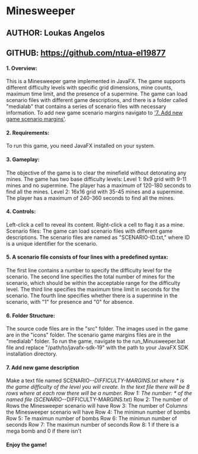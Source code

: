 # Minesweeper


## AUTHOR:    Loukas Angelos
## GITHUB:     https://github.com/ntua-el19877


#### 1. Overview:
This is a Minesweeper game implemented in JavaFX. The game supports different difficulty levels with specific grid dimensions, mine counts, maximum time limit, and the presence of a supermine. The game can load scenario files with different game descriptions, and there is a folder called "medialab" that contains a series of scenario files with necessary information. To add new game scenario margins navigato to ['7. Add new game scenario margins'](#Addnewgamedescription).

#### 2. Requirements:
To run this game, you need JavaFX installed on your system.

#### 3. Gameplay:
The objective of the game is to clear the minefield without detonating any mines. The game has two base difficulty levels:
Level 1: 9x9 grid with 9-11 mines and no supermine. The player has a maximum of 120-180 seconds to find all the mines.
Level 2: 16x16 grid with 35-45 mines and a supermine. The player has a maximum of 240-360 seconds to find all the mines.

#### 4. Controls:

Left-click a cell to reveal its content.
Right-click a cell to flag it as a mine.
Scenario files:
The game can load scenario files with different game descriptions. The scenario files are named as "SCENARIO-ID.txt," where ID is a unique identifier for the scenario. 

#### 5. A scenario file consists of four lines with a predefined syntax:

The first line contains a number to specify the difficulty level for the scenario.
The second line specifies the total number of mines for the scenario, which should be within the acceptable range for the difficulty level.
The third line specifies the maximum time limit in seconds for the scenario.
The fourth line specifies whether there is a supermine in the scenario, with "1" for presence and "0" for absence.

#### 6. Folder Structure:

The source code files are in the "src" folder.
The images used in the game are in the "icons" folder.
The scenario game margins files are in the "medialab" folder.
To run the game, navigate to the run_Minusweeper.bat file and replace "/path/to/javafx-sdk-19" with the path to your JavaFX SDK installation directory.

#### 7. Add new game description 
Make a text file named SCENARIO-*-DIFFICULTY-MARGINS.txt where * is the game difficulty of the level you will create. In the text file there will be 8 rows where at each row there will be a number. 
Row 1:  The number: * of the named file (SCENARIO-*-DIFFICULTY-MARGINS.txt)
Row 2:  The number of Rows the Minesweeper scenario will have 
Row 3:  The number of Columns the Minesweeper scenario will have
Row 4:  The minimun number of bombs
Row 5:  Te maximun number of bombs
Row 6:  The minimun number of seconds
Row 7:  The maximun number of seconds
Row 8:  1 if there is a mega bomb and 0 if there isn't

#### Enjoy the game!
